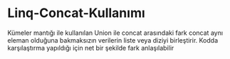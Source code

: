 # Linq-Concat-Kullanımı
Kümeler mantığı ile kullanılan Union ile concat arasındaki fark concat aynı eleman olduğuna bakmaksızın verilerin
liste veya diziyi birleştirir. Kodda karşılaştırma yapıldığı için net bir şekilde fark anlaşılabilir